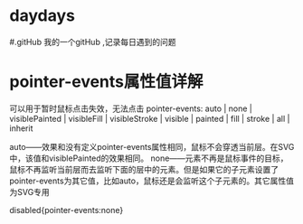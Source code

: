 # daydays


#.gitHub 我的一个gitHub ,记录每日遇到的问题



#  pointer-events属性值详解

可以用于暂时鼠标点击失效，无法点击
pointer-events:  auto | none | visiblePainted | visibleFill | visibleStroke | visible | painted | fill | stroke | all | inherit

auto——效果和没有定义pointer-events属性相同，鼠标不会穿透当前层。在SVG中，该值和visiblePainted的效果相同。
none——元素不再是鼠标事件的目标，鼠标不再监听当前层而去监听下面的层中的元素。但是如果它的子元素设置了pointer-events为其它值，比如auto，鼠标还是会监听这个子元素的。其它属性值为SVG专用

disabled{pointer-events:none}

